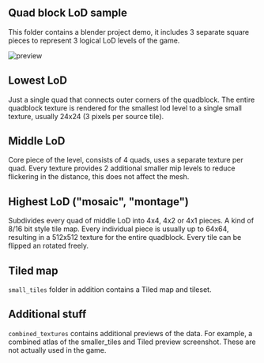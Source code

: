 ## Quad block LoD sample
This folder contains a blender project demo, it includes 3 separate square pieces to represent 3 logical LoD levels of the game.

![preview](quad_lod/preview.jpg)

## Lowest LoD
Just a single quad that connects outer corners of the quadblock. The entire quadblock texture is rendered for the smallest lod level to a single small texture, usually 24x24 (3 pixels per source tile).

## Middle LoD
Core piece of the level, consists of 4 quads, uses a separate texture per quad. Every texture provides 2 additional smaller mip levels to reduce flickering in the distance, this does not affect the mesh.

## Highest LoD ("mosaic", "montage")
Subdivides every quad of middle LoD into 4x4, 4x2 or 4x1 pieces. A kind of 8/16 bit style tile map. Every individual piece is usually up to 64x64, resulting in a 512x512 texture for the entire quadblock. Every tile can be flipped an rotated freely.

## Tiled map
```small_tiles``` folder in addition contains a Tiled map and tileset.

## Additional stuff
```combined_textures``` contains additional previews of the data. For example, a combined atlas of the smaller_tiles and Tiled preview screenshot. These are not actually used in the game.
